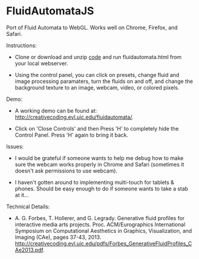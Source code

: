 # FluidAutomataJS
Port of Fluid Automata to WebGL. Works well on Chrome, Firefox, and Safari.

Instructions:

- Clone or download and unzip <a href="https://github.com/CreativeCodingLab/FluidAutomataJS/archive/master.zip">code</a> and run fluidautomata.html from your local webserver. 

- Using the control panel, you can click on presets, change fluid and image processing paramaters, turn the fluids on and off, and change the background texture to an image, webcam, video, or colored pixels. 

Demo: 

- A working demo can be found at: http://creativecoding.evl.uic.edu/fluidautomata/.

- Click on 'Close Controls' and then Press 'H' to completely hide the Control Panel. Press 'H' again to bring it back. 

Issues: 

- I would be grateful if someone wants to help me debug how to make sure the webcam works properly in Chrome and Safari (sometimes it doesn't ask permissions to use webcam).

- I haven't gotten around to implementing multi-touch for tablets & phones. Should be easy enough to do if someone wants to take a stab at it...

Technical Details:

- A. G. Forbes, T. Hollerer, and G. Legrady. Generative fluid profiles for interactive media arts projects. Proc. ACM/Eurographics International Symposium on Computational Aesthetics in Graphics, Visualization, and Imaging (CAe), pages 37-43, 2013. http://creativecoding.evl.uic.edu/pdfs/Forbes_GenerativeFluidProfiles_CAe2013.pdf. 



